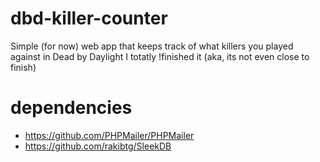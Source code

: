 # dbd-killer-counter
Simple (for now) web app that keeps track of what killers you played against in Dead by Daylight
I totatly !finished it (aka, its not even close to finish)
# dependencies
- https://github.com/PHPMailer/PHPMailer
- https://github.com/rakibtg/SleekDB

